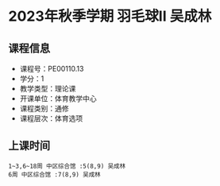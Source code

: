 # 2023年秋季学期 羽毛球II 吴成林






## 课程信息

- 课程号：PE00110.13
- 学分：1
- 教学类型：理论课
- 开课单位：体育教学中心
- 课程类别：通修
- 课程层次：体育选项

## 上课时间

```
1~3,6~18周 中区综合馆 :5(8,9) 吴成林
6周 中区综合馆 :7(8,9) 吴成林
```


